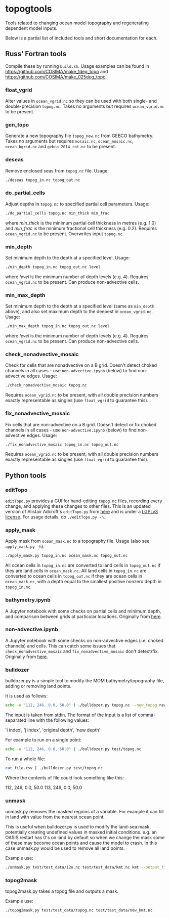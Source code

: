 # topogtools

Tools related to changing ocean model topography and regenerating dependent model inputs.

Below is a partial list of included tools and short documentation for each.

## Russ' Fortran tools

Compile these by running `build.sh`.
Usage examples can be found in https://github.com/COSIMA/make_1deg_topo and https://github.com/COSIMA/make_025deg_topo.

### float_vgrid

Alter values in `ocean_vgrid.nc` so they can be used with both single- and double-precision `topog.nc`.
Takes no arguments but requires `ocean_vgrid.nc` to be present.

### gen_topo

Generate a new topography file `topog_new.nc` from GEBCO bathymetry.
Takes no arguments but requires `mosaic.nc`, `ocean_mosaic.nc`, `ocean_hgrid.nc` and `gebco_2014_rot.nc` to be present.

### deseas

Remove enclosed seas from `topog.nc` file.
Usage:
```bash
./deseas topog_in.nc topog_out.nc
```

### do_partial_cells

Adjust depths in `topog.nc` to specified partial cell parameters.
Usage:
```bash
./do_partial_cells topog.nc min_thick min_frac
```
where *min_thick* is the minimum partial cell thickness in metres (e.g. 1.0) and *min_frac* is the minimum fractional cell thickness (e.g. 0.2).
Requires `ocean_vgrid.nc` to be present.
Overwrites input `topog.nc`.

### min_depth
Set minimum depth to the depth at a specified level.
Usage:
```bash
./min_depth topog_in.nc topog_out.nc level
```
where *level* is the minimum number of depth levels (e.g. 4).
Requires `ocean_vgrid.nc` to be present.
Can produce non-advective cells.

### min_max_depth
Set minimum depth to the depth at a specified level (same as `min_depth` above), and also set maximum depth to the deepest in `ocean_vgrid.nc`.
Usage:
```bash
./min_max_depth topog_in.nc topog_out.nc level
```
where *level* is the minimum number of depth levels (e.g. 4).
Requires `ocean_vgrid.nc` to be present.
Can produce non-advective cells.

### check_nonadvective_mosaic

Check for cells that are nonadvective on a B grid. Doesn't detect choked channels in all cases - use `non-advective.ipynb` (below) to find non-advective edges.
Usage:
```bash
./check_nonadvective_mosaic topog.nc
```
Requires `ocean_vgrid.nc` to be present, with all double precision numbers exactly representable as singles (use `float_vgrid` to guarantee this).

### fix_nonadvective_mosaic

Fix cells that are non-advective on a B grid. Doesn't detect or fix choked channels in all cases - use `non-advective.ipynb` (below) to find non-advective edges.
Usage:
```bash
./fix_nonadvective_mosaic topog_in.nc topog_out.nc
```
Requires `ocean_vgrid.nc` to be present, with all double precision numbers exactly representable as singles (use `float_vgrid` to guarantee this).

## Python tools

### editTopo

`editTopo.py` provides a GUI for hand-editing `topog.nc` files, recording every change, and applying these changes to other files. This is an updated version of Alistair Adcroft's `editTopo.py` from [here](https://github.com/aekiss/MOM6-examples/blob/1c3dc5216139f84b20ce3a5d8ea758bdc7912e8e/ice_ocean_SIS2/OM4_025/preprocessing/editTopo.py) and is under a [LGPLv3 license](https://github.com/NOAA-GFDL/MOM6-examples/blob/dev/gfdl/LICENSE.md).
For usage details, do `./editTopo.py -h`.

### apply_mask

Apply mask from `ocean_mask.nc` to a topography file. 
Usage (also see `apply_mask.py -h`):
```bash
./apply_mask.py topog_in.nc ocean_mask.nc topog_out.nc
```
All ocean cells in `topog_in.nc` are converted to land cells in `topog_out.nc` if they are land cells in `ocean_mask.nc`.
All land cells in `topog_in.nc` are converted to ocean cells in `topog_out.nc` if they are ocean cells in `ocean_mask.nc`, with a depth equal to the smallest positive nonzero depth in `topog_in.nc`.

### bathymetry.ipynb
A Jupyter notebook with some checks on partial cells and minimum depth, and comparison between grids at particular locations.
Originally from [here](https://github.com/aekiss/notebooks/blob/3f2fbc2/bathymetry.ipynb).

### non-advective.ipynb
A Jupyter notebook with some checks on non-advective edges (i.e. choked channels) and cells. This can catch some issues that `check_nonadvective_mosaic` and `fix_nonadvective_mosaic` don't detect/fix.
Originally from [here](https://github.com/aekiss/notebooks/blob/f1ec5a2c/non-advective.ipynb).

### bulldozer

bulldozer.py is a simple tool to modify the MOM bathymetry/topography file, adding or removing land points.

It is used as follows:

```bash
echo -e "112, 246, 0.0, 50.0" | ./bulldozer.py topog.nc --new_topog new_topog.nc
```

The input is taken from stdin. The format of the input is a list of
comma-separated line with the following values:

'i index', 'j index', 'original depth', 'new depth'

For example to run on a single point:

```bash
echo -e "112, 246, 0.0, 50.0" | ./bulldozer.py test/topog.nc
```

To run a whole file:

```bash
cat file.csv | ./bulldozer.py test/topog.nc
```

Where the contents of file could look something like this:

112, 246, 0.0, 50.0
113, 246, 0.0, 50.0

### unmask

unmask.py removes the masked regions of a variable. For example it can fill in land with value from the nearest ocean point.

This is useful when bulldozer.py is used to modify the land-sea mask, potentially creating undefined values in masked initial conditions. e.g. an OASIS restart has 0's on land by default so when we change the mask some of these may become ocean points and cause the model to crash. In this case unmask.py would be used to remove all land points.

Example use:

```bash
./unmask.py test/test_data/i2o.nc test/test_data/kmt.nc kmt --output_file test/test_data/new_i2o.nc --flip_mask
```

### topog2mask

topog2mask.py takes a topog file and outputs a mask.

Example use:

```bash
./topog2mask.py test/test_data/topog.nc test/test_data/new_kmt.nc
```

